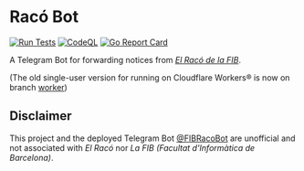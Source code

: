 # Racó Bot

[![Run Tests](https://github.com/zry98/RacoBot/actions/workflows/go.yml/badge.svg?branch=main)](https://github.com/zry98/RacoBot/actions/workflows/go.yml)
[![CodeQL](https://github.com/zry98/RacoBot/actions/workflows/codeql.yml/badge.svg?branch=main)](https://github.com/zry98/RacoBot/actions/workflows/codeql.yml)
[![Go Report Card](https://goreportcard.com/badge/github.com/zry98/RacoBot)](https://goreportcard.com/report/github.com/zry98/RacoBot)

A Telegram Bot for forwarding notices from [*El Racó de la FIB*](https://raco.fib.upc.edu/).

(The old single-user version for running on Cloudflare Workers® is now on branch [worker](https://github.com/zry98/RacoBot/tree/worker))

## Disclaimer

This project and the deployed Telegram Bot [@FIBRacoBot](https://t.me/FIBRacoBot) are unofficial and not associated with *El Racó* nor *La FIB (Facultat d'Informàtica de Barcelona)*.

